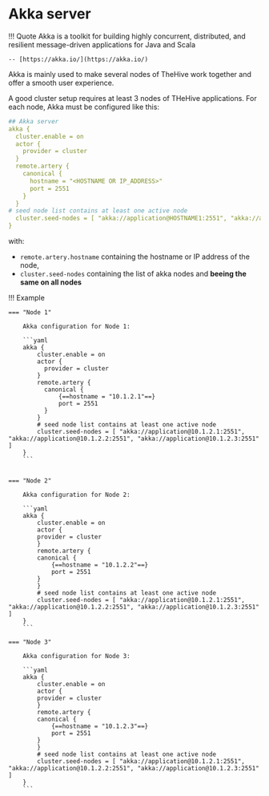 # Akka server

!!! Quote
    Akka is a toolkit for building highly concurrent, distributed, and resilient message-driven applications for Java and Scala

    -- [https://akka.io/](https://akka.io/)

Akka is mainly used to make several nodes of TheHive work together and offer a smooth user experience. 

A good cluster setup requires at least 3 nodes of THeHive applications. For each node, Akka must be configured like this: 

```yaml
## Akka server
akka {
  cluster.enable = on
  actor {
    provider = cluster
  }
  remote.artery {
    canonical {
      hostname = "<HOSTNAME OR IP_ADDRESS>"
      port = 2551
    }
  }
# seed node list contains at least one active node
  cluster.seed-nodes = [ "akka://application@HOSTNAME1:2551", "akka://application@HOSTNAME2:2551", "akka://application@HOSTNAME3:2551" ]
}
```

with:

- `remote.artery.hostname` containing the hostname or IP address of the node,
- `cluster.seed-nodes` containing the list of akka nodes and **beeing the same on all nodes** 


!!! Example

    === "Node 1"

        Akka configuration for Node 1:

        ```yaml
        akka {
            cluster.enable = on
            actor {
              provider = cluster
            }
            remote.artery {
              canonical {
                  {==hostname = "10.1.2.1"==}
                  port = 2551
              }
            }
            # seed node list contains at least one active node
            cluster.seed-nodes = [ "akka://application@10.1.2.1:2551", "akka://application@10.1.2.2:2551", "akka://application@10.1.2.3:2551" ]
        }
        ```


    === "Node 2"

        Akka configuration for Node 2:

        ```yaml
        akka {
            cluster.enable = on
            actor {
            provider = cluster
            }
            remote.artery {
            canonical {
                {==hostname = "10.1.2.2"==}
                port = 2551
            }
            }
            # seed node list contains at least one active node
            cluster.seed-nodes = [ "akka://application@10.1.2.1:2551", "akka://application@10.1.2.2:2551", "akka://application@10.1.2.3:2551" ]
        }
        ```

    === "Node 3"

        Akka configuration for Node 3:

        ```yaml
        akka {
            cluster.enable = on
            actor {
            provider = cluster
            }
            remote.artery {
            canonical {
                {==hostname = "10.1.2.3"==}
                port = 2551
            }
            }
            # seed node list contains at least one active node
            cluster.seed-nodes = [ "akka://application@10.1.2.1:2551", "akka://application@10.1.2.2:2551", "akka://application@10.1.2.3:2551" ]
        }
        ```